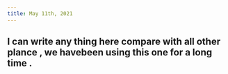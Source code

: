 ```yaml
---
title: May 11th, 2021
---
```


## I can write any thing here compare with all other plance , we havebeen using this one for a long time .
